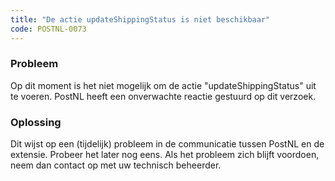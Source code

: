```yaml
---
title: "De actie updateShippingStatus is niet beschikbaar"
code: POSTNL-0073
---
```



<p><h3>Probleem</h3></p><p>Op dit moment is het niet mogelijk om de actie "updateShippingStatus" uit te voeren. PostNL heeft een onverwachte reactie gestuurd op dit verzoek.</p><p><h3>Oplossing</h3></p><p>Dit wijst op een (tijdelijk) probleem in de communicatie tussen PostNL en de extensie. Probeer het later nog eens. Als het probleem zich blijft voordoen, neem dan contact op met uw technisch beheerder.</p>
